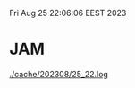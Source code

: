 Fri Aug 25 22:06:06 EEST 2023
# JAM
<a href='./cache/202308/25_22.log'>./cache/202308/25_22.log</a>
